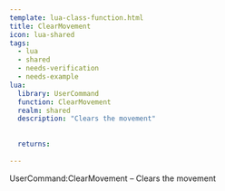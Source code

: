 ```yaml
---
template: lua-class-function.html
title: ClearMovement
icon: lua-shared
tags:
  - lua
  - shared
  - needs-verification
  - needs-example
lua:
  library: UserCommand
  function: ClearMovement
  realm: shared
  description: "Clears the movement"
  
  
  returns:
    
---
```


<div class="lua__search__keywords">
UserCommand:ClearMovement &#x2013; Clears the movement
</div>
